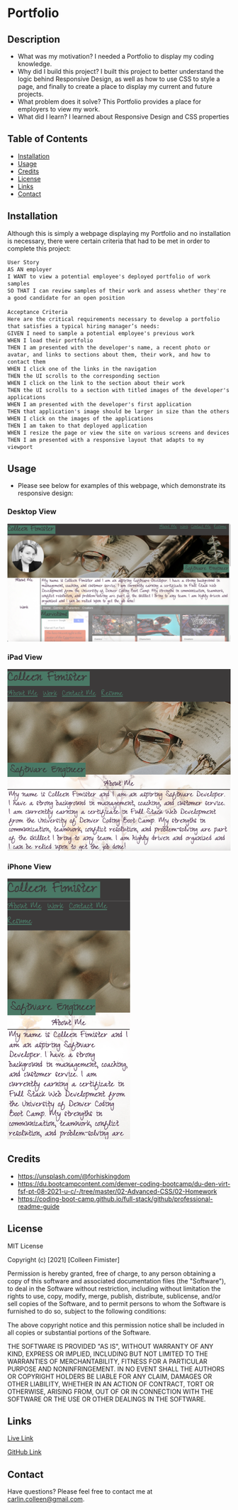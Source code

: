 # Portfolio

## Description

- What was my motivation? I needed a Portfolio to display my coding knowledge.
- Why did I build this project? I built this project to better understand the logic behind Responsive Design, as well as how to use CSS to style a page, and finally to create a place to display my current and future projects.
- What problem does it solve? This Portfolio provides a place for employers to view my work.
- What did I learn? I learned about Responsive Design and CSS properties

## Table of Contents

- [Installation](#installation)
- [Usage](#usage)
- [Credits](#credits)
- [License](#license)
- [Links](#links)
- [Contact](#contact)

## Installation

Although this is simply a webpage displaying my Portfolio and no installation is necessary, there were certain criteria that had to be met in order to complete this project:

    User Story
    AS AN employer
    I WANT to view a potential employee's deployed portfolio of work samples
    SO THAT I can review samples of their work and assess whether they're a good candidate for an open position

    Acceptance Criteria
    Here are the critical requirements necessary to develop a portfolio that satisfies a typical hiring manager’s needs:
    GIVEN I need to sample a potential employee's previous work
    WHEN I load their portfolio
    THEN I am presented with the developer's name, a recent photo or avatar, and links to sections about them, their work, and how to contact them
    WHEN I click one of the links in the navigation
    THEN the UI scrolls to the corresponding section
    WHEN I click on the link to the section about their work
    THEN the UI scrolls to a section with titled images of the developer's applications
    WHEN I am presented with the developer's first application
    THEN that application's image should be larger in size than the others
    WHEN I click on the images of the applications
    THEN I am taken to that deployed application
    WHEN I resize the page or view the site on various screens and devices
    THEN I am presented with a responsive layout that adapts to my viewport

## Usage

- Please see below for examples of this webpage, which demonstrate its responsive design:

### Desktop View

![1](assets/images/1.png)

### iPad View

![2](assets/images/2.png)

### iPhone View

![3](assets/images/3.png)

## Credits

- https://unsplash.com/@forhiskingdom
- https://du.bootcampcontent.com/denver-coding-bootcamp/du-den-virt-fsf-pt-08-2021-u-c/-/tree/master/02-Advanced-CSS/02-Homework
- https://coding-boot-camp.github.io/full-stack/github/professional-readme-guide

## License

MIT License

Copyright (c) [2021] [Colleen Fimister]

Permission is hereby granted, free of charge, to any person obtaining a copy
of this software and associated documentation files (the "Software"), to deal
in the Software without restriction, including without limitation the rights
to use, copy, modify, merge, publish, distribute, sublicense, and/or sell
copies of the Software, and to permit persons to whom the Software is
furnished to do so, subject to the following conditions:

The above copyright notice and this permission notice shall be included in all
copies or substantial portions of the Software.

THE SOFTWARE IS PROVIDED "AS IS", WITHOUT WARRANTY OF ANY KIND, EXPRESS OR
IMPLIED, INCLUDING BUT NOT LIMITED TO THE WARRANTIES OF MERCHANTABILITY,
FITNESS FOR A PARTICULAR PURPOSE AND NONINFRINGEMENT. IN NO EVENT SHALL THE
AUTHORS OR COPYRIGHT HOLDERS BE LIABLE FOR ANY CLAIM, DAMAGES OR OTHER
LIABILITY, WHETHER IN AN ACTION OF CONTRACT, TORT OR OTHERWISE, ARISING FROM,
OUT OF OR IN CONNECTION WITH THE SOFTWARE OR THE USE OR OTHER DEALINGS IN THE
SOFTWARE.

## Links

[Live Link](https://carlincb.github.io/Portfolio/)

[GitHub Link](https://github.com/carlincb/Portfolio)

## Contact

Have questions? Please feel free to contact me at carlin.colleen@gmail.com.
